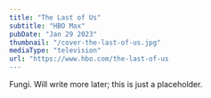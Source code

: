 ```yaml
---
title: "The Last of Us"
subtitle: "HBO Max"
pubDate: "Jan 29 2023"
thumbnail: "/cover-the-last-of-us.jpg"
mediaType: "television"
url: "https://www.hbo.com/the-last-of-us
---
```


Fungi. Will write more later; this is just a placeholder.